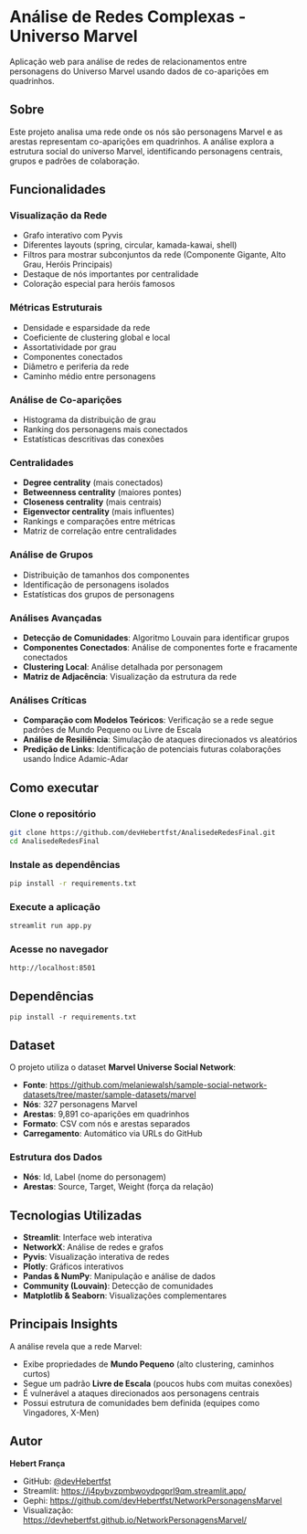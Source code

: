 # Análise de Redes Complexas - Universo Marvel

Aplicação web para análise de redes de relacionamentos entre personagens do Universo Marvel usando dados de co-aparições em quadrinhos.

## Sobre

Este projeto analisa uma rede onde os nós são personagens Marvel e as arestas representam co-aparições em quadrinhos. A análise explora a estrutura social do universo Marvel, identificando personagens centrais, grupos e padrões de colaboração.

## Funcionalidades

### Visualização da Rede
- Grafo interativo com Pyvis
- Diferentes layouts (spring, circular, kamada-kawai, shell)
- Filtros para mostrar subconjuntos da rede (Componente Gigante, Alto Grau, Heróis Principais)
- Destaque de nós importantes por centralidade
- Coloração especial para heróis famosos

### Métricas Estruturais
- Densidade e esparsidade da rede
- Coeficiente de clustering global e local
- Assortatividade por grau
- Componentes conectados
- Diâmetro e periferia da rede
- Caminho médio entre personagens

### Análise de Co-aparições
- Histograma da distribuição de grau
- Ranking dos personagens mais conectados
- Estatísticas descritivas das conexões

### Centralidades
- **Degree centrality** (mais conectados)
- **Betweenness centrality** (maiores pontes)
- **Closeness centrality** (mais centrais)
- **Eigenvector centrality** (mais influentes)
- Rankings e comparações entre métricas
- Matriz de correlação entre centralidades

### Análise de Grupos
- Distribuição de tamanhos dos componentes
- Identificação de personagens isolados
- Estatísticas dos grupos de personagens

### Análises Avançadas
- **Detecção de Comunidades**: Algoritmo Louvain para identificar grupos
- **Componentes Conectados**: Análise de componentes forte e fracamente conectados
- **Clustering Local**: Análise detalhada por personagem
- **Matriz de Adjacência**: Visualização da estrutura da rede

### Análises Críticas
- **Comparação com Modelos Teóricos**: Verificação se a rede segue padrões de Mundo Pequeno ou Livre de Escala
- **Análise de Resiliência**: Simulação de ataques direcionados vs aleatórios
- **Predição de Links**: Identificação de potenciais futuras colaborações usando Índice Adamic-Adar

## Como executar

### Clone o repositório
```bash
git clone https://github.com/devHebertfst/AnalisedeRedesFinal.git
cd AnalisedeRedesFinal
```

### Instale as dependências
```bash
pip install -r requirements.txt
```

### Execute a aplicação
```bash
streamlit run app.py
```

### Acesse no navegador
```
http://localhost:8501
```

## Dependências
```
pip install -r requirements.txt
```

## Dataset

O projeto utiliza o dataset **Marvel Universe Social Network**:

- **Fonte**: https://github.com/melaniewalsh/sample-social-network-datasets/tree/master/sample-datasets/marvel
- **Nós**: 327 personagens Marvel
- **Arestas**: 9,891 co-aparições em quadrinhos
- **Formato**: CSV com nós e arestas separados
- **Carregamento**: Automático via URLs do GitHub

### Estrutura dos Dados
- **Nós**: Id, Label (nome do personagem)
- **Arestas**: Source, Target, Weight (força da relação)

## Tecnologias Utilizadas

- **Streamlit**: Interface web interativa
- **NetworkX**: Análise de redes e grafos
- **Pyvis**: Visualização interativa de redes
- **Plotly**: Gráficos interativos
- **Pandas & NumPy**: Manipulação e análise de dados
- **Community (Louvain)**: Detecção de comunidades
- **Matplotlib & Seaborn**: Visualizações complementares

## Principais Insights

A análise revela que a rede Marvel:

- Exibe propriedades de **Mundo Pequeno** (alto clustering, caminhos curtos)
- Segue um padrão **Livre de Escala** (poucos hubs com muitas conexões)
- É vulnerável a ataques direcionados aos personagens centrais
- Possui estrutura de comunidades bem definida (equipes como Vingadores, X-Men)


## Autor

**Hebert França**

- GitHub: [@devHebertfst](https://github.com/devHebertfst)
- Streamlit: https://j4pybvzpmbwoydpgprl9qm.streamlit.app/
- Gephi: https://github.com/devHebertfst/NetworkPersonagensMarvel  
- Visualização: https://devhebertfst.github.io/NetworkPersonagensMarvel/